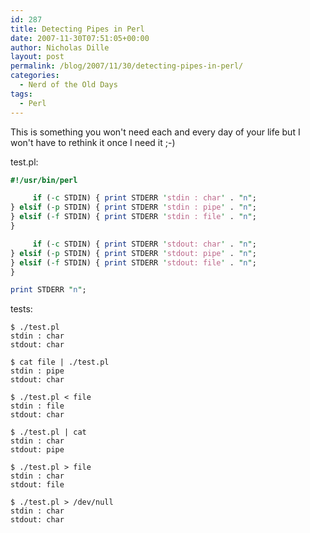 ```yaml
---
id: 287
title: Detecting Pipes in Perl
date: 2007-11-30T07:51:05+00:00
author: Nicholas Dille
layout: post
permalink: /blog/2007/11/30/detecting-pipes-in-perl/
categories:
  - Nerd of the Old Days
tags:
  - Perl
---
```

This is something you won't need each and every day of your life but I won't have to rethink it once I need it ;-)<!--more-->

test.pl:

```perl
#!/usr/bin/perl

     if (-c STDIN) { print STDERR 'stdin : char' . "n";
} elsif (-p STDIN) { print STDERR 'stdin : pipe' . "n";
} elsif (-f STDIN) { print STDERR 'stdin : file' . "n";
}

     if (-c STDIN) { print STDERR 'stdout: char' . "n";
} elsif (-p STDIN) { print STDERR 'stdout: pipe' . "n";
} elsif (-f STDIN) { print STDERR 'stdout: file' . "n";
}

print STDERR "n";
```

tests:

```
$ ./test.pl
stdin : char
stdout: char

$ cat file | ./test.pl
stdin : pipe
stdout: char

$ ./test.pl < file
stdin : file
stdout: char

$ ./test.pl | cat
stdin : char
stdout: pipe

$ ./test.pl > file
stdin : char
stdout: file

$ ./test.pl > /dev/null
stdin : char
stdout: char
```